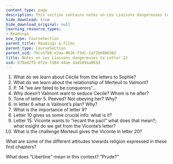 ```yaml
---
content_type: page
description: This section contains notes on Les Liaisons dangereuses to Letter 22
hide_download: true
hide_download_original: null
learning_resource_types:
- Readings
ocw_type: CourseSection
parent_title: Readings & Films
parent_type: CourseSection
parent_uid: 79cc57b0-e3aa-0626-f3dc-2af2b6806302
title: Notes on Les Liaisons dangereuses to Letter 22
uid: b70a42fb-072e-fd84-44ae-aad509aa065d
---
```


1.  What do we learn about Cécile from the letters to Sophie?
2.  What do we learn about the relationship of Merteuil to Valmont?
3.  P. 14 “we are fated to be conquerors"...
4.  Why doesn’t Valmont want to seduce Cecile? Whom is he after?
5.  Tone of letter 5. Peeved? Not obeying her? Why?
6.  In letter 6 what is Valmont’s plan? Why?
7.  What is the importance of letter 9?
8.  Letter 10 gives us some crucial info: what is it?
9.  Letter 15: Viconte wants to “recant the pact” what does that mean?; what insight do we get from the Viconte’s letter?
10.  What is the challenge Merteuil gives the Viconte in letter 20?

What are some of the different attitudes towards religion expressed in these first chapters?

What does “Libertine” mean in this context? “Prude?”